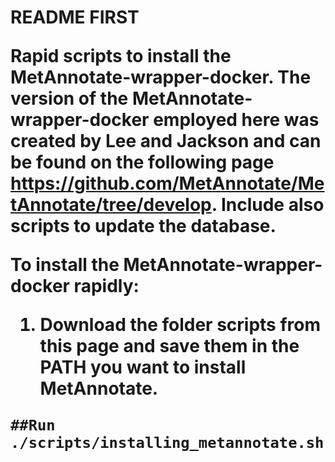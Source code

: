 <h1>README FIRST
  
Rapid scripts to install the MetAnnotate-wrapper-docker. 
The version of the MetAnnotate-wrapper-docker employed here was created by Lee and Jackson and can be found on the following page https://github.com/MetAnnotate/MetAnnotate/tree/develop.
Include also scripts to update the database. 

**To install the MetAnnotate-wrapper-docker rapidly:**
1) Download the folder scripts from this page and save them in the PATH you want to install MetAnnotate.

`##Run
./scripts/installing_metannotate.sh`
